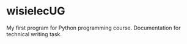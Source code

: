 # wisielecUG
My first program for Python programming course. Documentation for technical writing task.
